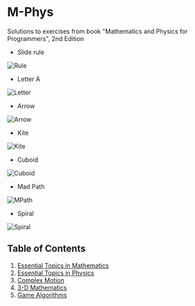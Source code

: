 # M-Phys

Solutions to exercises from book "Mathematics and Physics for Programmers", 2nd Edition

* Slide rule

![Rule](https://i.imgur.com/axaCJJl.png)

* Letter A

![Letter](https://i.imgur.com/9uPladh.png)

* Arrow

![Arrow](https://i.imgur.com/puO7ShE.png)

* Kite

![Kite](https://i.imgur.com/Munw10o.png)

* Cuboid

![Cuboid](https://i.imgur.com/p3kvxYE.png)

* Mad Path

![MPath](https://i.imgur.com/DMlXICA.png)

* Spiral

![Spiral](https://i.imgur.com/pi4gssX.png)


## Table of Contents

1. [Essential Topics in Mathematics](Part%201)
2. [Essential Topics in Physics](Part%202)
3. [Complex Motion](Part%203)
4. [3-D Mathematics](Part%204)
5. [Game Algorithms](Part%205)


